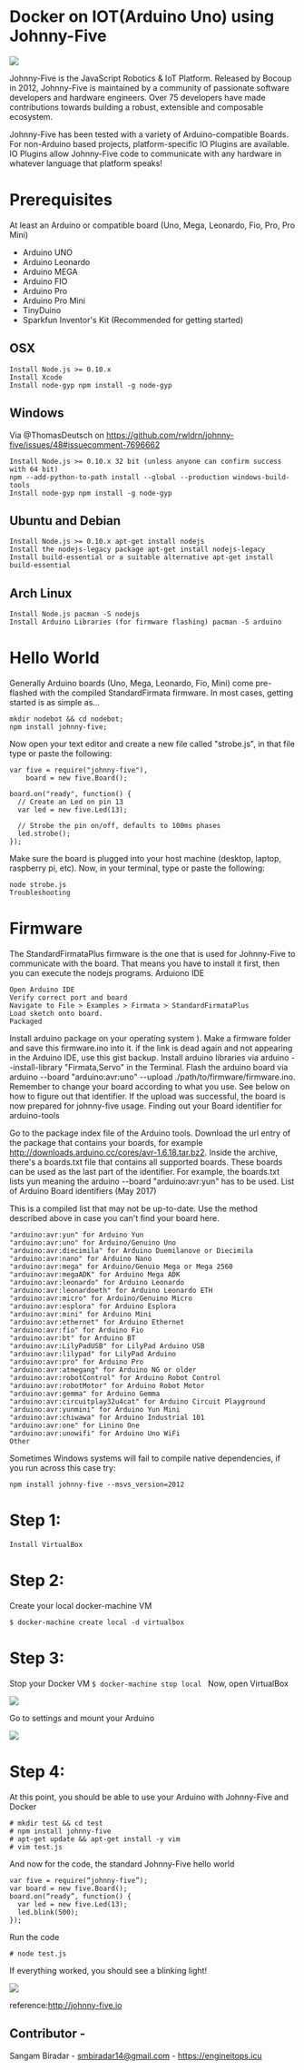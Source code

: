 # Docker on IOT(Arduino Uno) using Johnny-Five 

![](https://github.com/sangam14/docker-IOT/blob/master/Webp.net-resizeimage.jpg)

Johnny-Five is the JavaScript Robotics & IoT Platform. Released by Bocoup in 2012, Johnny-Five is maintained by a community of passionate software developers and hardware engineers. Over 75 developers have made contributions towards building a robust, extensible and composable ecosystem.

Johnny-Five has been tested with a variety of Arduino-compatible Boards. For non-Arduino based projects, platform-specific IO Plugins are available. IO Plugins allow Johnny-Five code to communicate with any hardware in whatever language that platform speaks!

# Prerequisites

At least an Arduino or compatible board (Uno, Mega, Leonardo, Fio, Pro, Pro Mini)


- Arduino UNO
- Arduino Leonardo
- Arduino MEGA
- Arduino FIO
- Arduino Pro
- Arduino Pro Mini
- TinyDuino
- Sparkfun Inventor's Kit (Recommended for getting started)

## OSX

```
Install Node.js >= 0.10.x
Install Xcode
Install node-gyp npm install -g node-gyp
```

## Windows

Via @ThomasDeutsch on https://github.com/rwldrn/johnny-five/issues/48#issuecomment-7696662

```
Install Node.js >= 0.10.x 32 bit (unless anyone can confirm success with 64 bit)
npm --add-python-to-path install --global --production windows-build-tools
Install node-gyp npm install -g node-gyp
```

## Ubuntu and Debian

```
Install Node.js >= 0.10.x apt-get install nodejs
Install the nodejs-legacy package apt-get install nodejs-legacy
Install build-essential or a suitable alternative apt-get install build-essential
```

## Arch Linux

```
Install Node.js pacman -S nodejs
Install Arduino Libraries (for firmware flashing) pacman -S arduino
```

# Hello World

Generally Arduino boards (Uno, Mega, Leonardo, Fio, Mini) come pre-flashed with the compiled StandardFirmata firmware. In most cases, getting started is as simple as...

```
mkdir nodebot && cd nodebot;
npm install johnny-five;
```

Now open your text editor and create a new file called "strobe.js", in that file type or paste the following:

```
var five = require("johnny-five"),
    board = new five.Board();

board.on("ready", function() {
  // Create an Led on pin 13
  var led = new five.Led(13);

  // Strobe the pin on/off, defaults to 100ms phases
  led.strobe();
});
```

Make sure the board is plugged into your host machine (desktop, laptop, raspberry pi, etc). Now, in your terminal, type or paste the following:

```
node strobe.js
Troubleshooting
```

# Firmware

The StandardFirmataPlus firmware is the one that is used for Johnny-Five to communicate with the board. That means you have to install it first, then you can execute the nodejs programs. Arduiono IDE

```
Open Arduino IDE
Verify correct port and board
Navigate to File > Examples > Firmata > StandardFirmataPlus
Load sketch onto board.
Packaged
```

Install arduino package on your operating system ).
Make a firmware folder and save this firmware.ino into it. if the link is dead again and not appearing in the Arduino IDE, use this gist backup.
Install arduino libraries via arduino --install-library "Firmata,Servo" in the Terminal.
Flash the arduino board via arduino --board "arduino:avr:uno" --upload ./path/to/firmware/firmware.ino. Remember to change your board according to what you use. See below on how to figure out that identifier.
If the upload was successful, the board is now prepared for johnny-five usage.
Finding out your Board identifier for arduino-tools

Go to the package index file of the Arduino tools.
Download the url entry of the package that contains your boards, for example http://downloads.arduino.cc/cores/avr-1.6.18.tar.bz2.
Inside the archive, there's a boards.txt file that contains all supported boards. These boards can be used as the last part of the identifier. For example, the boards.txt lists yun meaning the arduino --board "arduino:avr:yun" has to be used.
List of Arduino Board identifiers (May 2017)

This is a compiled list that may not be up-to-date. Use the method described above in case you can't find your board here.

```
"arduino:avr:yun" for Arduino Yun
"arduino:avr:uno" for Arduino/Genuino Uno
"arduino:avr:diecimila" for Arduino Duemilanove or Diecimila
"arduino:avr:nano" for Arduino Nano
"arduino:avr:mega" for Arduino/Genuio Mega or Mega 2560
"arduino:avr:megaADK" for Arduino Mega ADK
"arduino:avr:leonardo" for Arduino Leonardo
"arduino:avr:leonardoeth" for Arduino Leonardo ETH
"arduino:avr:micro" for Arduino/Genuino Micro
"arduino:avr:esplora" for Arduino Esplora
"arduino:avr:mini" for Arduino Mini
"arduino:avr:ethernet" for Arduino Ethernet
"arduino:avr:fio" for Arduino Fio
"arduino:avr:bt" for Arduino BT
"arduino:avr:LilyPadUSB" for LilyPad Arduino USB
"arduino:avr:lilypad" for LilyPad Arduino
"arduino:avr:pro" for Arduino Pro
"arduino:avr:atmegang" for Arduino NG or older
"arduino:avr:robotControl" for Arduino Robot Control
"arduino:avr:robotMotor" for Arduino Robot Motor
"arduino:avr:gemma" for Arduino Gemma
"arduino:avr:circuitplay32u4cat" for Arduino Circuit Playground
"arduino:avr:yunmini" for Arduino Yun Mini
"arduino:avr:chiwawa" for Arduino Industrial 101
"arduino:avr:one" for Linino One
"arduino:avr:unowifi" for Arduino Uno WiFi
Other
```
Sometimes Windows systems will fail to compile native dependencies, if you run across this case try:

```npm install johnny-five --msvs_version=2012```



# Step 1:
```Install Docker Machine
Install VirtualBox
```

# Step 2:
Create your local docker-machine VM
```
$ docker-machine create local -d virtualbox
```
# Step 3:
Stop your Docker VM
```$ docker-machine stop local ```
Now, open VirtualBox

![](https://github.com/sangam14/docker-IOT/blob/master/vm1.png)

Go to settings and mount your Arduino

![](https://github.com/sangam14/docker-IOT/blob/master/vm2.png)

# Step 4:
At this point, you should be able to use your Arduino with Johnny-Five and Docker
```$ docker run -ti --privileged node /bin/bash
# mkdir test && cd test
# npm install johnny-five
# apt-get update && apt-get install -y vim
# vim test.js
```
And now for the code, the standard Johnny-Five hello world
```
var five = require(“johnny-five”);
var board = new five.Board();
board.on(“ready”, function() { 
  var led = new five.Led(13); 
  led.blink(500); 
});
```
Run the code
```
# node test.js
```
If everything worked, you should see a blinking light!

![](https://github.com/sangam14/docker-IOT/blob/master/ezgif.com-gif-maker.gif)


reference:http://johnny-five.io


## Contributor - 

Sangam Biradar - smbiradar14@gmail.com - https://engineitops.icu


